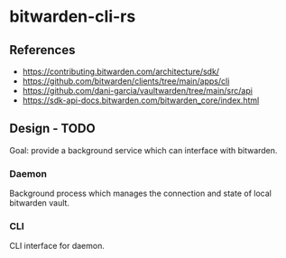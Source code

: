# bitwarden-cli-rs

## References

- https://contributing.bitwarden.com/architecture/sdk/
- https://github.com/bitwarden/clients/tree/main/apps/cli
- https://github.com/dani-garcia/vaultwarden/tree/main/src/api
- https://sdk-api-docs.bitwarden.com/bitwarden_core/index.html 

## Design - TODO

Goal: provide a background service which can interface with bitwarden. 

### Daemon  

Background process which manages the connection and state of local bitwarden vault. 

### CLI

CLI interface for daemon.